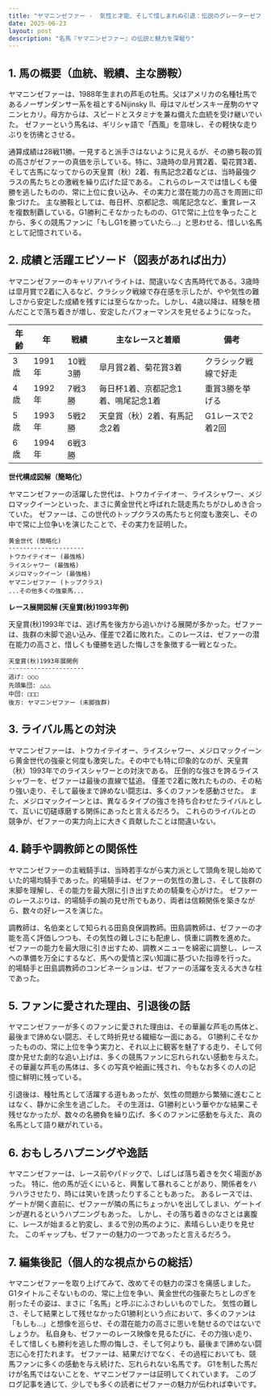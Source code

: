 ```yaml
---
title: "ヤマニンゼファー -  気性と才能、そして惜しまれぬ引退：伝説のグレーターゼファーの軌跡"
date: 2025-06-23
layout: post
description: "名馬『ヤマニンゼファー』の伝説と魅力を深堀り"
---
```


## 1. 馬の概要（血統、戦績、主な勝鞍）

ヤマニンゼファーは、1988年生まれの芦毛の牡馬。父はアメリカの名種牡馬であるノーザンダンサー系を祖とするNijinsky II、母はマルゼンスキー産駒のヤマニンヒカリ。母方からは、スピードとスタミナを兼ね備えた血統を受け継いでいた。  ゼファーという馬名は、ギリシャ語で「西風」を意味し、その軽快な走りぶりを彷彿とさせる。

通算成績は28戦11勝。一見すると派手さはないように見えるが、その勝ち鞍の質の高さがゼファーの真価を示している。特に、3歳時の皐月賞2着、菊花賞3着、そして古馬になってからの天皇賞（秋）2着、有馬記念2着などは、当時最強クラスの馬たちとの激戦を繰り広げた証である。  これらのレースでは惜しくも優勝を逃したものの、常に上位に食い込み、その実力と潜在能力の高さを周囲に印象づけた。  主な勝鞍としては、毎日杯、京都記念、鳴尾記念など、重賞レースを複数制覇している。G1勝利こそなかったものの、G1で常に上位を争ったことから、多くの競馬ファンに「もしG1を勝っていたら…」と思わせる、惜しい名馬として記憶されている。


## 2. 成績と活躍エピソード（図表があれば出力）

ヤマニンゼファーのキャリアハイライトは、間違いなく古馬時代である。3歳時は皐月賞で2着に入るなど、クラシック戦線で存在感を示したが、やや気性の難しさから安定した成績を残すには至らなかった。しかし、4歳以降は、経験を積んだことで落ち着きが増し、安定したパフォーマンスを見せるようになった。

| 年齢 | 年 | 戦績 | 主なレースと着順 | 備考 |
|---|---|---|---|---|
| 3歳 | 1991年 | 10戦3勝 | 皐月賞2着、菊花賞3着 | クラシック戦線で好走 |
| 4歳 | 1992年 | 7戦3勝 | 毎日杯1着、京都記念1着、鳴尾記念1着 | 重賞3勝を挙げる |
| 5歳 | 1993年 | 5戦2勝 | 天皇賞（秋）2着、有馬記念2着 | G1レースで2着2回 |
| 6歳 | 1994年 | 6戦3勝 |  |  |


**世代構成図解（簡略化）**

ヤマニンゼファーの活躍した世代は、トウカイテイオー、ライスシャワー、メジロマックイーンといった、まさに黄金世代と呼ばれた競走馬たちがひしめき合っていた。  ゼファーは、この世代のトップクラスの馬たちと何度も激突し、その中で常に上位争いを演じたことで、その実力を証明した。

```
黄金世代 (簡略化)
---------------------
トウカイテイオー (最強格)
ライスシャワー (最強格)
メジロマックイーン (最強格)
ヤマニンゼファー (トップクラス)
...その他多くの強豪馬...
```

**レース展開図解 (天皇賞(秋)1993年例)**

天皇賞(秋)1993年では、逃げ馬を後方から追いかける展開が多かった。ゼファーは、抜群の末脚で追い込み、僅差で2着に敗れた。このレースは、ゼファーの潜在能力の高さと、惜しくも優勝を逃した悔しさを象徴する一戦となった。

```
天皇賞(秋)1993年展開例
---------------------
逃げ: ○○○
先頭集団: △△△
中団: □□□
後方: ヤマニンゼファー (末脚抜群)
```


## 3. ライバル馬との対決

ヤマニンゼファーは、トウカイテイオー、ライスシャワー、メジロマックイーンら黄金世代の強豪と何度も激突した。その中でも特に印象的なのが、天皇賞（秋）1993年でのライスシャワーとの対決である。  圧倒的な強さを誇るライスシャワーを、ゼファーは最後の直線で猛追。  僅差で2着に敗れたものの、その粘り強い走り、そして最後まで諦めない闘志は、多くのファンを感動させた。  また、メジロマックイーンとは、異なるタイプの強さを持ち合わせたライバルとして、互いに切磋琢磨する関係にあったと言えるだろう。  これらのライバルとの競争が、ゼファーの実力向上に大きく貢献したことは間違いない。


## 4. 騎手や調教師との関係性

ヤマニンゼファーの主戦騎手は、当時若手ながら実力派として頭角を現し始めていた的場均騎手であった。的場騎手は、ゼファーの気性の激しさ、そして抜群の末脚を理解し、その能力を最大限に引き出すための騎乗を心がけた。  ゼファーのレースぶりは、的場騎手の腕の見せ所でもあり、両者は信頼関係を築きながら、数々の好レースを演じた。

調教師は、名伯楽として知られる田島良保調教師。田島調教師は、ゼファーの才能を高く評価しつつも、その気性の難しさにも配慮し、慎重に調教を進めた。  ゼファーの能力を最大限に引き出すため、調教メニューを綿密に調整し、レースへの準備を万全にするなど、馬への愛情と深い知識に基づいた指導を行った。  的場騎手と田島調教師のコンビネーションは、ゼファーの活躍を支える大きな柱であった。


## 5. ファンに愛された理由、引退後の話

ヤマニンゼファーが多くのファンに愛された理由は、その華麗な芦毛の馬体と、最後まで諦めない闘志、そして時折見せる繊細な一面にある。  G1勝利こそなかったものの、常に上位を争う実力と、それ以上に観客を魅了する走り、そして何度か見せた劇的な追い上げは、多くの競馬ファンに忘れられない感動を与えた。  その華麗な芦毛の馬体は、多くの写真や絵画に残され、今もなお多くの人の記憶に鮮明に残っている。

引退後は、種牡馬として活躍する道もあったが、気性の問題から繁殖に進むことはなく、静かに余生を過ごした。  その生涯は、G1勝利という華やかな結果こそ残せなかったが、数々の名勝負を繰り広げ、多くのファンに感動を与えた、真の名馬として語り継がれている。


## 6. おもしろハプニングや逸話

ヤマニンゼファーは、レース前やパドックで、しばしば落ち着きを欠く場面があった。  特に、他の馬が近くにいると、興奮して暴れることがあり、関係者をハラハラさせたり、時には笑いを誘ったりすることもあった。  あるレースでは、ゲートが開く直前に、ゼファーが隣の馬にちょっかいを出してしまい、ゲートインが遅れるというハプニングもあった。  しかし、その落ち着きのなさとは裏腹に、レースが始まると豹変し、まるで別の馬のように、素晴らしい走りを見せた。  このギャップも、ゼファーの魅力の一つであったと言えるだろう。


## 7. 編集後記（個人的な視点からの総括）

ヤマニンゼファーを取り上げてみて、改めてその魅力の深さを痛感しました。G1タイトルこそないものの、常に上位を争い、黄金世代の強豪たちとしのぎを削ったその姿は、まさに「名馬」と呼ぶにふさわしいものでした。  気性の難しさ、そして結果として残せなかったG1勝利という点において、多くのファンは「もしも…」と想像を巡らせ、その潜在能力の高さに思いを馳せるのではないでしょうか。  私自身も、ゼファーのレース映像を見るたびに、その力強い走り、そして惜しくも勝利を逃した際の悔しさ、そして何よりも、最後まで諦めない闘志に心を打たれます。  ゼファーは、結果だけでなく、その過程においても、競馬ファンに多くの感動を与え続けた、忘れられない名馬です。  G1を制した馬だけが名馬ではないことを、ヤマニンゼファーは証明してくれています。  このブログ記事を通じて、少しでも多くの読者にゼファーの魅力が伝われば幸いです。

